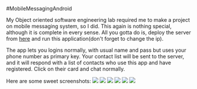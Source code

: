 #MobileMessagingAndroid

My Object oriented software engineering lab required me to make a project
on mobile messaging system, so I did. This again is nothing special,
although it is complete in every sense. All you gotta do is, deploy the server
from [here](https://github.com/iostreamer-X/MobileMessagingServer) and
run this application(don't forget to change the ip).

The app lets you logins normally, with usual name and pass but uses your phone number as primary key.
Your contact list will be sent to the server, and it will respond with a list of contacts who use this app
and have registered. Click on their card and chat normally.

Here are some sweet screenshots:
![](https://raw.githubusercontent.com/iostreamer-X/MobileMessagingAndroid/master/assets/1.jpg)
![](https://raw.githubusercontent.com/iostreamer-X/MobileMessagingAndroid/master/assets/2.jpg)
![](https://raw.githubusercontent.com/iostreamer-X/MobileMessagingAndroid/master/assets/3.jpg)
![](https://raw.githubusercontent.com/iostreamer-X/MobileMessagingAndroid/master/assets/4.jpg)
![](https://raw.githubusercontent.com/iostreamer-X/MobileMessagingAndroid/master/assets/5.jpg)
![](https://raw.githubusercontent.com/iostreamer-X/MobileMessagingAndroid/master/assets/6.jpg)
